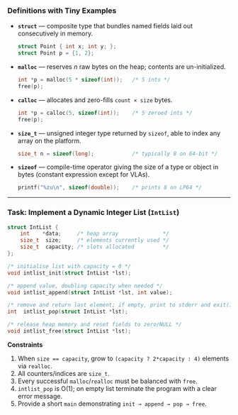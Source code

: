 ### Definitions with Tiny Examples

* **`struct`** — composite type that bundles named fields laid out consecutively in memory.

  ```c
  struct Point { int x; int y; };
  struct Point p = {1, 2};
  ```

* **`malloc`** — reserves *n* raw bytes on the heap; contents are un-initialized.

  ```c
  int *p = malloc(5 * sizeof(int));   /* 5 ints */
  free(p);
  ```

* **`calloc`** — allocates and zero-fills `count × size` bytes.

  ```c
  int *p = calloc(5, sizeof(int));    /* 5 zeroed ints */
  free(p);
  ```

* **`size_t`** — unsigned integer type returned by `sizeof`, able to index any array on the platform.

  ```c
  size_t n = sizeof(long);            /* typically 8 on 64-bit */
  ```

* **`sizeof`** — compile-time operator giving the size of a type or object in bytes (constant expression except for VLAs).

  ```c
  printf("%zu\n", sizeof(double));    /* prints 8 on LP64 */
  ```

---

### Task: Implement a Dynamic Integer List (`IntList`)

```c
struct IntList {
    int    *data;     /* heap array              */
    size_t  size;     /* elements currently used */
    size_t  capacity; /* slots allocated         */
};

/* initialise list with capacity = 0 */
void intlist_init(struct IntList *lst);

/* append value, doubling capacity when needed */
void intlist_append(struct IntList *lst, int value);

/* remove and return last element; if empty, print to stderr and exit(1) */
int  intlist_pop(struct IntList *lst);

/* release heap memory and reset fields to zero/NULL */
void intlist_free(struct IntList *lst);
```

**Constraints**

1. When `size == capacity`, grow to `(capacity ? 2*capacity : 4)` elements via `realloc`.
2. All counters/indices are `size_t`.
3. Every successful `malloc`/`realloc` must be balanced with `free`.
4. `intlist_pop` is O(1); on empty list terminate the program with a clear error message.
5. Provide a short `main` demonstrating `init → append → pop → free`.
